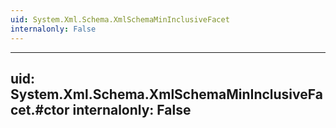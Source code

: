 ```yaml
---
uid: System.Xml.Schema.XmlSchemaMinInclusiveFacet
internalonly: False
---
```


---
uid: System.Xml.Schema.XmlSchemaMinInclusiveFacet.#ctor
internalonly: False
---
